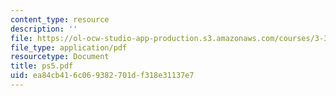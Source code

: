 ```yaml
---
content_type: resource
description: ''
file: https://ol-ocw-studio-app-production.s3.amazonaws.com/courses/3-35-fracture-and-fatigue-fall-2003/ea84cb416c069382701df318e31137e7_ps5.pdf
file_type: application/pdf
resourcetype: Document
title: ps5.pdf
uid: ea84cb41-6c06-9382-701d-f318e31137e7
---
```

